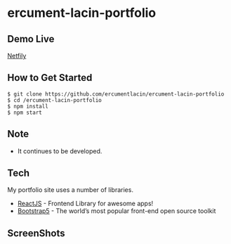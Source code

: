 # ercument-lacin-portfolio

## Demo Live
[Netfily](https://ercument-lacin-portfolio.netlify.app/)

## How to Get Started

```
$ git clone https://github.com/ercumentlacin/ercument-lacin-portfolio
$ cd /ercument-lacin-portfolio
$ npm install
$ npm start

```

## Note
- It continues to be developed.

## Tech
My portfolio site uses a number of libraries.
- [ReactJS](https://reactjs.org/) - Frontend Library for awesome apps!
- [Bootstrap5](https://getbootstrap.com/) - The world’s most popular front-end open source toolkit

## ScreenShots

